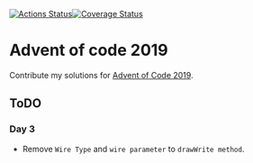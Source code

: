 [![Actions Status](https://github.com/dbgeek/aoc_2019/workflows/AOC%202019%20CI/badge.svg)](https://github.com/dbgeek/aoc_2019/actions)[![Coverage Status](https://coveralls.io/repos/github/dbgeek/aoc_2019/badge.svg?branch=master)](https://coveralls.io/github/dbgeek/aoc_2019?branch=master)

# Advent of code 2019

Contribute my solutions for [Advent of Code 2019](https://adventofcode.com).

## ToDO

### Day 3

* Remove `Wire Type` and `wire parameter` to `drawWrite method`.
